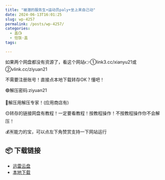 ```yaml
---
title: "被潜的服务生+运动员paly+坐上来自己动"
date: 2024-06-13T16:01:25
slug: wp-4257
permalink: /posts/wp-4257/
categories:
  - 盖📺
  - 恰饭·盖
tags:

---
```


如果两个网盘都没有资源了，看这个网站👉①link3.cc/xianyu21或②vlink.cc/ziyuan21

不需要注册账号！直接点本地下载转存OK？懂吧！

🟢解压密码:ziyuan21

🔵解压用解压专家！(应用商店有)

🟡转存的链接网盘有教程！一定要看教程！按教程操作！不按教程操作你不会解压！

💰🈶能力的宝，可以点左下角赞赏支持一下网站运行

## 📦 下载链接
- [迅雷云盘](https://blziyuan21.com/pay-download/4257?key=2d27fac31d&down_id=0)
- [本地下载](https://blziyuan21.com/pay-download/4257?key=2d27fac31d&down_id=1)

